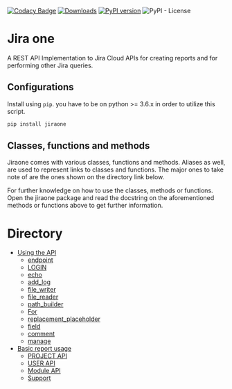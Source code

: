 [![Codacy Badge](https://app.codacy.com/project/badge/Grade/86f1594e0ac3406aa9609c4cd7c70642)](https://www.codacy.com/gh/princenyeche/atlassian-cloud-api/dashboard?utm_source=github.com&amp;utm_medium=referral&amp;utm_content=princenyeche/atlassian-cloud-api&amp;utm_campaign=Badge_Grade)
[![Downloads](https://pepy.tech/badge/jiraone)](https://pepy.tech/project/jiraone)
[![PyPI version](https://badge.fury.io/py/jiraone.svg)](https://badge.fury.io/py/jiraone)
![PyPI - License](https://img.shields.io/pypi/l/jiraone)

# Jira one
A REST API Implementation to Jira Cloud APIs for creating reports and for performing other Jira queries.

## Configurations
Install using `pip`. you have to be on python >= 3.6.x in order to utilize this script.
```bash
pip install jiraone
```

## Classes, functions and methods
Jiraone comes with various classes, functions and methods. Aliases as well, are used to represent
links to classes and functions. The major ones to take note of are the ones shown on the directory link below.

For further knowledge on how to use the classes, methods or functions. Open the jiraone package and read the docstring on the
aforementioned methods or functions above to get further information.

# Directory
* [Using the API](https://princenyeche.github.io/jiraone/api#using-the-api)
  * [endpoint](https://princenyeche.github.io/jiraone/api#endpoint)
  * [LOGIN](https://princenyeche.github.io/jiraone/api#login)
  * [echo](https://princenyeche.github.io/jiraone/api#echo)
  * [add_log](https://princenyeche.github.io/jiraone/api#add-log)
  * [file_writer](https://princenyeche.github.io/jiraone/api#file-writer)
  * [file_reader](https://princenyeche.github.io/jiraone/api#file-reader)
  * [path_builder](https://princenyeche.github.io/jiraone/api#path-builder)
  * [For](https://princenyeche.github.io/jiraone/api#for)
  * [replacement_placeholder](https://princenyeche.github.io/jiraone/api#replacement-placeholder)
  * [field](https://princenyeche.github.io/jiraone/api#field)
  * [comment](https://princenyeche.github.io/jiraone/api#comment)
  * [manage](https://princenyeche.github.io/jiraone/api#manage)
* [Basic report usage](https://princenyeche.github.io/jiraone/report#basic-report-usage)
  * [PROJECT API](https://princenyeche.github.io/jiraone/report#project-api)
  * [USER API](https://princenyeche.github.io/jiraone/report#user-api)
  * [Module API](https://princenyeche.github.io/jiraone/report#module-api)
  * [Support](https://princenyeche.github.io/jiraone/report#support)
